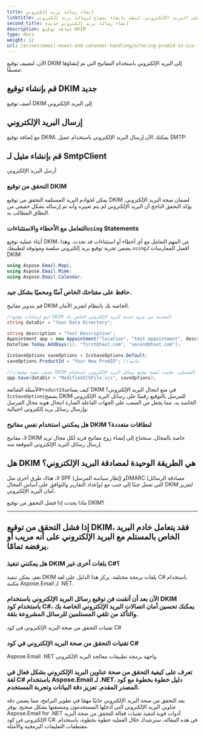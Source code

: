 ```yaml
---
title: إنشاء رسالة بريد إلكتروني
linktitle: قبل التوقيع على البريد الإلكتروني، لنقم بإنشاء نموذج لرسالة بريد إلكتروني:
second_title: إنشاء رسالة بريد إلكتروني جديدة
description: إضافة توقيع DKIM
type: docs
weight: 12
url: /ar/net/email-event-and-calendar-handling/altering-prodid-in-ics-files-with-csharp/
---
```


الآن، لنضيف توقيع DKIM إلى البريد الإلكتروني باستخدام المفاتيح التي تم إنشاؤها مسبقًا:

##  قم بإنشاء توقيع DKIM جديد

أضف توقيع DKIM إلى البريد الإلكتروني

## إرسال البريد الإلكتروني

مع إضافة توقيع DKIM، يمكنك الآن إرسال البريد الإلكتروني باستخدام عميل SMTP:

##  قم بإنشاء مثيل لـ SmtpClient

 أرسل البريد الإلكتروني

### التحقق من توقيع DKIM

يمكن لخوادم البريد المستلمة التحقق من توقيع DKIM لضمان صحة البريد الإلكتروني. يؤكد التحقق الناجح أن البريد الإلكتروني لم يتم تغييره وأنه تم إرساله بشكل حقيقي من النطاق المطالب به.

### التعامل مع الأخطاء والاستثناءات`using` Statements

أثناء عملية توقيع DKIM، من المهم التعامل مع أي أخطاء أو استثناءات قد تحدث. وهذا يضمن تجربة توقيع بريد إلكتروني سلسة وموثوقة لتطبيقك.`using`أفضل الممارسات لـ DKIM

```csharp
using Aspose.Email.Mapi;
using Aspose.Email.Mime;
using Aspose.Email.Calendar;
```

### حافظ على مفتاحك الخاص آمنًا ومحميًا بشكل جيد.

قم بتدوير مفاتيح DKIM الخاصة بك بانتظام لتعزيز الأمان.

```csharp
//اتبع إرشادات توقيع DKIM المقدمة من مزود خدمة البريد الإلكتروني الخاص بك.
string dataDir = "Your Data Directory";

string description = "Test Description";
Appointment app = new Appointment("location", "test appointment", description, DateTime.Today,
DateTime.Today.AddDays(1), "first@test.com", "second@test.com");

IcsSaveOptions saveOptions = IcsSaveOptions.Default;
saveOptions.ProductId = "Your New ProdID"; //خاتمة

//يضيف تنفيذ توقيعات DKIM في اتصالات البريد الإلكتروني الخاصة بك طبقة قوية من الأمان والثقة. باتباع هذا الدليل التفصيلي، تعلمت كيفية توقيع رسائل البريد الإلكتروني باستخدام DKIM باستخدام رمز C# وAspose.Email لـ .NET.
app.Save(dataDir + "ModifiedICSFile.ics", saveOptions);
```

الأسئلة الشائعة`ProductId`كيف يساعد DKIM في منع انتحال البريد الإلكتروني؟`IcsSaveOptions`يسمح DKIM للمرسل بالتوقيع رقميًا على رسائل البريد الإلكتروني الخاصة به، مما يجعل من الصعب على الجهات الفاعلة الضارة انتحال هوية مجال المرسل وإرسال رسائل بريد إلكتروني احتيالية.

### هل يمكنني استخدام نفس مفاتيح DKIM لنطاقات متعددة؟

لا، مفاتيح DKIM خاصة بالمجال. ستحتاج إلى إنشاء زوج مفاتيح فريد لكل مجال تريد إرسال رسائل البريد الإلكتروني الموقعة منه.

## هل DKIM هي الطريقة الوحيدة لمصادقة البريد الإلكتروني؟

لا، هناك طرق أخرى مثل SPF (إطار سياسة المرسل) وDMARC (مصادقة الرسائل وإعداد التقارير والتوافق على أساس المجال) التي تعمل جنبًا إلى جنب مع DKIM لتعزيز أمان البريد الإلكتروني.

ماذا يحدث إذا فشل التحقق من توقيع DKIM؟

---

## إذا فشل التحقق من توقيع DKIM، فقد يتعامل خادم البريد الخاص بالمستلم مع البريد الإلكتروني على أنه مريب أو يرفضه تمامًا.

### هل يمكنني تنفيذ DKIM بلغات أخرى غير C#؟

نعم، يمكن تنفيذ DKIM بلغات برمجة مختلفة. يركز هذا الدليل على لغة C# باستخدام مكتبة Aspose.Email لـ .NET.

### الآن بعد أن أتقنت فن توقيع رسائل البريد الإلكتروني باستخدام DKIM باستخدام كود C#، يمكنك تحسين أمان اتصالات البريد الإلكتروني الخاصة بك والتأكد من تلقي المستلمين للرسائل المشروعة بثقة.

 تقنيات التحقق من صحة البريد الإلكتروني في كود C#

###  تقنيات التحقق من صحة البريد الإلكتروني في كود C#

 Aspose.Email .NET واجهة برمجة تطبيقات معالجة البريد الإلكتروني

###  تعرف على كيفية التحقق من صحة عناوين البريد الإلكتروني بشكل فعال في لغة C# باستخدام Aspose.Email لـ .NET. دليل خطوة بخطوة مع كود المصدر المقدم. تعزيز دقة البيانات وتجربة المستخدم.

يعد التحقق من صحة البريد الإلكتروني جانبًا مهمًا في تطوير البرامج، مما يضمن دقة عناوين البريد الإلكتروني التي أدخلها المستخدمون ومنسقتها بشكل صحيح. يوفر Aspose.Email for .NET أدوات قوية لتنفيذ تقنيات فعالة للتحقق من صحة البريد الإلكتروني في كود C#. في هذه المقالة، سنرشدك خلال العملية خطوة بخطوة، باستخدام مقتطفات التعليمات البرمجية والأمثلة.